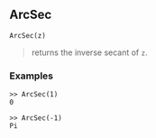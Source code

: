 ## ArcSec

```
ArcSec(z)
```

> returns the inverse secant of `z`.
 
### Examples
``` 
>> ArcSec(1)    
0  
  
>> ArcSec(-1)    
Pi
``` 
 